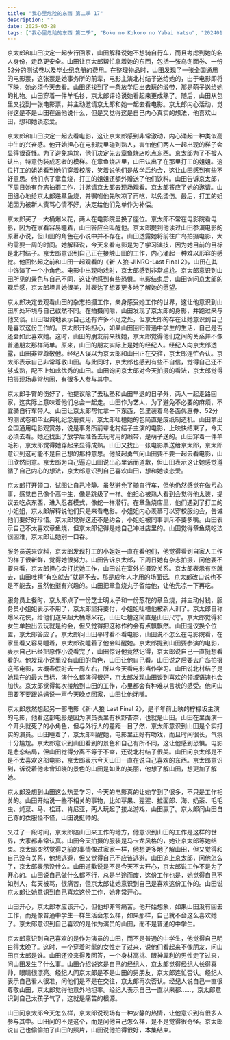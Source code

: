 ```yaml
---
title: "我心里危险的东西 第二季 17"
description: ""
date: 2025-03-28
tags: ["我心里危险的东西 第二季", "Boku no Kokoro no Yabai Yatsu", "202401"]
---
```


京太郎和山田决定一起步行回家，山田解释说她不想骑自行车，而且考虑到她的名人身份，走路更安全。山田让京太郎帮忙拿着她的东西，包括一张乌冬面券、一份52分的测试卷以及毕业纪念册的费用。在整理物品时，山田发现了一张全国通用的电影票，这张票是她事务所的前辈，电影主演北村结子送给她的，由于电影即将下映，她必须今天去看。山田还找到了一条放学后出去玩的缎带，那是萌子送给她的礼物。山田穿着一件羊毛衫，京太郎评论说她看起来更成熟了。随后，山田从包里又找到一张电影票，并主动邀请京太郎和她一起去看电影。京太郎内心活动，觉得这是不是山田在逼他说什么，但是又觉得这是自己内心真实的想法，他喜欢山田，想和她谈恋爱。

京太郎和山田决定一起去看电影，这让京太郎感到非常激动，内心涌起一种类似高中生的兴奋感。他开始担心在电影院里碰到熟人，害怕他们两人一起出现的样子会显得很奇怪。为了避免尴尬，他们决定先去章鱼烧店吃点东西。京太郎为了不被人认出，特意伪装成忍者的模样。在章鱼烧店里，山田认出了在那里打工的姐姐。这位打工的姐姐看到他们穿着校服，笑着说他们是放学后约会，这让山田感到有些不好意思。他们点了章鱼烧，打工的姐姐还额外赠送了他们饮料。山田告诉京太郎，下周日她有杂志拍摄工作，并邀请京太郎去现场观看。京太郎答应了她的邀请。山田细心地给京太郎递章鱼烧，并嘱咐他先吹凉了再吃，以免烫伤。最后，打工的姐姐因为被新人责骂心情不好，决定给他们免单作为补偿。

京太郎买了一大桶爆米花，两人在电影院里换了座位。京太郎不常在电影院看电影，因为在家看容易睡着，山田答应会叫醒他。京太郎提到他读过山田参演电影的原著小说，但山田的角色在小说中并不存在。山田透露她将前往广岛拍摄电影，大约需要一周的时间。她解释说，今天来看电影是为了学习演技，因为她目前的目标是北村结子。京太郎意识到自己正在接触山田的工作，内心涌起一种难以形容的感觉。他回忆起之前和山田一起观看的《新·人狼-JINRO-Last Final 2》，山田在其中饰演了一个小角色。电影中出现吻戏时，京太郎感到非常尴尬。京太郎意识到山田所见的景色与自己不同，这让他感到有些恐惧。电影结束后，山田询问京太郎的观后感，京太郎坦言她很美，并表达了想要更多地了解她的愿望。

京太郎决定去观看山田的杂志拍摄工作，亲身感受她工作的世界，这让他意识到山田所处环境与自己截然不同。在拍摄间隙，山田发现了京太郎的身影，并跑过来与他交谈。山田坦诚地表示自己还有许多不足之处，但京太郎的存在让她意识到自己是喜欢这份工作的。京太郎开始担心，如果山田回归普通中学生的生活，自己是否还会如此喜欢她。这时，山田的朋友前来找她，京太郎觉得他们之间的关系并不像普通朋友那样简单。原来，山田的朋友实际上是她的经纪人。经纪人向京太郎透露，山田非常尊敬他。经纪人误以为京太郎和山田正在交往，京太郎连忙否认。京太郎表示自己非常尊敬山田。与此同时，京太郎也感到有些不自信，觉得自己还不够成熟，配不上如此优秀的山田。山田询问京太郎对今天拍摄的看法，京太郎觉得拍摄现场非常热闹，有很多人参与其中。

京太郎手臂的伤好了，他提议除了去私塾和山田早退的日子外，两人一起走路回家，这实际上意味着他们总会一起走。山田作为艺人，为了避免不必要的麻烦，不宜骑自行车带人。山田让京太郎帮忙拿一下东西，包里装着乌冬面优惠券、52分的测试卷和毕业典礼纪念册费用，京太郎吐槽她的包简直是废纸制造机。山田拿出全国通用电影观赏券，说是事务所前辈北村结子主演的电影，上映快结束了，今天必须去看。她还找出了放学后准备去玩时用的缎带，是萌子送的。山田穿着一件羊毛衫，京太郎觉得她穿起来显得成熟。山田又找出一张电影票送给京太郎，京太郎意识到这可能不是自己想的那种意思。他鼓起勇气问山田要不要一起去看电影，山田欣然同意。京太郎为自己逼迫山田说出心里话而道歉，但山田表示这让她感觉遵循了自己内心的想法，京太郎意识到自己喜欢山田，想和她谈恋爱。

京太郎打开领口，试图让自己冷静。虽然避免了骑自行车，但他仍然感觉在做亏心事，感觉自己像个高中生，像是跳级了一样。他担心被熟人看到会觉得他太装，提议去吃点东西，进入忍者模式，像蛇一样潜行。在章鱼烧店里，他们遇到了打工的小姐姐，京太郎解释说他们只是来看电影。小姐姐内心羡慕可以穿校服约会，告诫他们要好好珍惜。京太郎觉得这还不是约会，小姐姐被同事训斥不要多嘴。山田表示自己不太喜欢章鱼烧，但京太郎记得是她自己冲进店里的。山田觉得章鱼烧吃法很困难，京太郎让她别一口吞。

服务员送来饮料，京太郎发现打工的小姐姐一直在看他们，他觉得看到自家人工作的样子很新鲜，觉得她很努力。山田告诉京太郎，下周日她有杂志拍摄，问他要不要来看，京太郎担心会打扰她工作，山田说在室外拍摄没关系。京太郎表示有空就去，山田吐槽“有空就去”就是不去，那是成年人才用的场面话。京太郎改口说也不是不能去，虽然他挺有兴趣的。山田把章鱼烧丸子留给他，让他先凉一下再吃。

服务员上餐时，京太郎点了一份芝士明太子和一份葱花的章鱼烧，并主动付钱，服务员小姐姐表示不用了，京太郎坚持要付，小姐姐吐槽他被新人训了。京太郎自称爆米花侠，给他们送来超大桶爆米花，山田吐槽这简直是山田尺寸。京太郎觉得和女生单独出去玩就是约会，但又觉得把这称作约会有点飘飘然。山田提议换个位置，京太郎答应了。京太郎问山田平时看不看电影，山田说不怎么在电影院看，在家里看又容易睡着，京太郎说睡着了他会叫醒她。京太郎提到山田要参演的电影，表示自己已经把原作小说看完了，山田惊讶他竟然记得，京太郎说自己一直挺想看看的。他发现小说里没有山田的角色，山田让他自己看。山田说之后要去广岛拍摄这部电影，大概春假时去一周左右，所以今天看电影当作学习。山田说北村结子是她现在的最大目标，演什么都演得很好，京太郎发现山田谈到喜欢的领域语速也会加快。京太郎觉得每次接触到山田的工作，心里都会有种难以言状的感受。他问山田要不要跟妈妈说一声今天晚点回家，山田让他闭嘴。

京太郎忽然想起另一部电影《新·人狼 Last Final 2》，是半年前上映的柠檬坂主演的电影，他看这部电影是因为演员表里有秋野杏奈，也就是山田。山田在里面演一个开头就死了的小角色，但与外行人的差距一目了然，京太郎意识到山田是个实打实的演员。山田睡着了，京太郎叫醒她，电影里正好有吻戏，而且时间很长，气氛十分尴尬。京太郎意识到山田看到的景色和自己有所不同，这让他感到恐惧。电影是悲恋结局，但山田觉得分离不等于不幸，还说北村结子很美。山田问京太郎是不是不太喜欢这部电影，京太郎表示今天山田一直在说自己喜欢的东西。京太郎意识到，诉说着他未曾知晓的景色的山田是如此的美丽，他想了解山田，想更加了解她。

京太郎没想到山田这么热爱学习，今天的电影真的让她学到了很多，不只是工作相关的。山田开始说一些不相关的事物，比如苹果、猩猩、拉面郎、海、奶茶、毛毛虫、炖菜、马、松茸、肯尼亚，两人玩起了接龙游戏，山田赢了。京太郎问山田自己穿的衣服怪不怪，山田说挺帅的。

又过了一段时间，京太郎陪山田来工作的地方，他意识到山田的工作是这样的世界，大家都非常认真。山田今天拍摄的服装是马卡龙风格的，她让京太郎等她结束。京太郎突然觉得之前的事情像过家家一样，他想更多地了解山田，但又觉得和自己没有关系，他想逃避，但又觉得自己不应该逃避。山田追上京太郎，问他怎么了，京太郎表示没什么。山田道歉说是不是今天不太开心，京太郎说工作不是为了开心的。山田说自己做什么都不行，总是半途而废，这份工作也是，她觉得自己不如别人，每天被骂，很痛苦，但京太郎让她意识到自己是喜欢这份工作的。山田说京太郎让她意识到自己喜欢这份工作，她非常开心。

山田开心，京太郎本应该开心，但他却非常痛苦。他开始想象，如果山田没有回去工作，而是像普通中学生一样生活会怎么样，如果那样，自己就不会这么喜欢她了。京太郎意识到自己喜欢的是作为演员的山田，而不是普通的中学生。

京太郎意识到自己喜欢的是作为演员的山田，而不是普通的中学生，他觉得自己明白得太晚了。这时，一个穿着时髦的女性走了过来，说他们看起来不像朋友，问山田京太郎是谁。山田还没来得及回答，一个身材高挑、眼神犀利的男性走了过来，问山田发生了什么事。山田介绍说这是自己的经纪人，京太郎觉得经纪人长得真帅，眼睛很漂亮。经纪人问京太郎是不是山田的男朋友，京太郎连忙否认。经纪人表示自己看人很准，问他们是不是在交往，京太郎再次否认。经纪人说自己一直很尊敬山田，京太郎觉得他意外地坦率。经纪人表示自己一直以来都……，京太郎意识到自己太孩子气了，这就是痛苦的根源。

山田问京太郎今天怎么样，京太郎说现场有一种安静的热情，让他意识到有很多人参与其中。山田问的不是这个，而是问他自己怎么样，是不是觉得很奇怪。京太郎说自己也偷偷拍了山田的照片，山田说他拍得很好，本集结束。